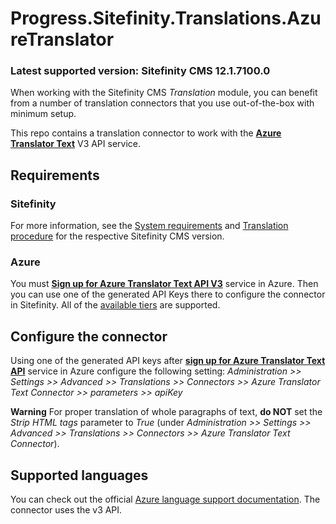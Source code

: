 # Progress.Sitefinity.Translations.AzureTranslator

### Latest supported version: Sitefinity CMS 12.1.7100.0

When working with the Sitefinity CMS *Translation* module, you can benefit from a number of translation connectors that you use out-of-the-box with minimum setup.

This repo contains a translation connector to work with the **[Azure Translator Text](https://azure.microsoft.com/en-us/services/cognitive-services/translator-text-api/)** V3 API service. 


## Requirements

### Sitefinity

For more information, see the [System requirements](https://docs.sitefinity.com/system-requirements) and [Translation procedure](https://www.progress.com/documentation/sitefinity-cms/translation-procedure) for the  respective Sitefinity CMS version.

### Azure

You must **[Sign up for Azure Translator Text API V3](https://docs.microsoft.com/en-us/azure/cognitive-services/translator/translator-text-how-to-signup)** service in Azure. Then you can use one of the generated API Keys there to configure the connector in Sitefinity. All of the [available tiers](https://azure.microsoft.com/en-us/pricing/details/cognitive-services/translator-text-api/) are supported.

## Configure the connector

Using one of the generated API keys after **[sign up for Azure Translator Text API](https://docs.microsoft.com/en-us/azure/cognitive-services/translator/translator-text-how-to-signup)** service in Azure configure the following setting:
*Administration >> Settings >> Advanced >> Translations >> Connectors >> Azure Translator Text Connector >> parameters >> apiKey*

**Warning** For proper translation of whole paragraphs of text, **do NOT** set the *Strip HTML tags* parameter to *True* (under *Administration >> Settings >> Advanced >> Translations >> Connectors >> Azure Translator Text Connector*).

## Supported languages

You can check out the official [Azure language support documentation](https://docs.microsoft.com/en-us/azure/cognitive-services/translator/language-support#translation). The connector uses the v3 API.
